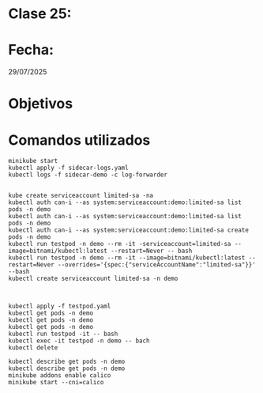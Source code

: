 # Clase 25: 


# Fecha: 
29/07/2025

# Objetivos
    
   
# Comandos utilizados
    
    minikube start
    kubectl apply -f sidecar-logs.yaml
    kubectl logs -f sidecar-demo -c log-forwarder


    kube create serviceaccount limited-sa -na
    kubectl auth can-i --as system:serviceaccount:demo:limited-sa list pods -n demo
    kubectl auth can-i --as system:serviceaccount:demo:limited-sa list pods -n demo
    kubectl auth can-i --as system:serviceaccount:demo:limited-sa create pods -n demo
    kubectl run testpod -n demo --rm -it -serviceaccount=limited-sa --image=bitnami/kubectl:latest --restart=Never -- bash
    kubectl run testpod -n demo --rm -it --image=bitnami/kubectl:latest --restart=Never --overrides='{spec:{"serviceAccountName":"limited-sa"}}' --bash
    kubectl create serviceaccount limited-sa -n demo



    kubectl apply -f testpod.yaml
    kubectl get pods -n demo
    kubectl get pods -n demo
    kubectl get pods -n demo
    kubectl run testpod -it -- bash
    kubectl exec -it testpod -n demo -- bach
    kubectl delete 

    kubectl describe get pods -n demo
    kubectl describe get pods -n demo
    minikube addons enable calico
    minikube start --cni=calico

